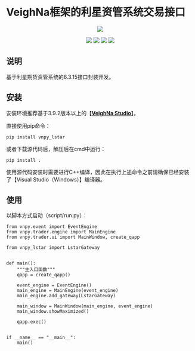# VeighNa框架的利星资管系统交易接口

<p align="center">
  <img src ="https://vnpy.oss-cn-shanghai.aliyuncs.com/vnpy-logo.png"/>
</p>

<p align="center">
    <img src ="https://img.shields.io/badge/version-6.3.15.0-blueviolet.svg"/>
    <img src ="https://img.shields.io/badge/platform-windows-yellow.svg"/>
    <img src ="https://img.shields.io/badge/python-3.10|3.11|3.12-blue.svg" />
    <img src ="https://img.shields.io/github/license/vnpy/vnpy.svg?color=orange"/>
</p>

## 说明

基于利星期货资管系统的6.3.15接口封装开发。

## 安装

安装环境推荐基于3.9.2版本以上的【[**VeighNa Studio**](https://www.vnpy.com)】。

直接使用pip命令：

```
pip install vnpy_lstar
```


或者下载源代码后，解压后在cmd中运行：

```
pip install .
```

使用源代码安装时需要进行C++编译，因此在执行上述命令之前请确保已经安装了【Visual Studio（Windows）】编译器。

## 使用

以脚本方式启动（script/run.py）：

```
from vnpy.event import EventEngine
from vnpy.trader.engine import MainEngine
from vnpy.trader.ui import MainWindow, create_qapp

from vnpy_lstar import LstarGateway


def main():
    """主入口函数"""
    qapp = create_qapp()

    event_engine = EventEngine()
    main_engine = MainEngine(event_engine)
    main_engine.add_gateway(LstarGateway)
    
    main_window = MainWindow(main_engine, event_engine)
    main_window.showMaximized()

    qapp.exec()


if __name__ == "__main__":
    main()
```
